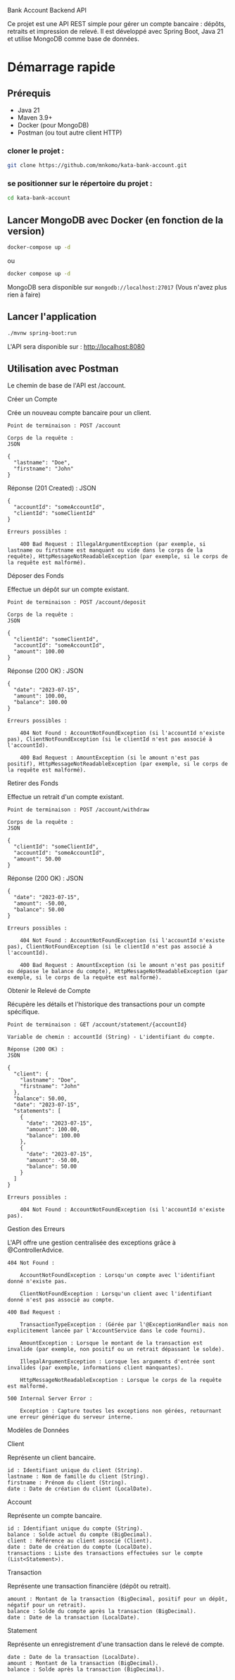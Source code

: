 Bank Account Backend API

Ce projet est une API REST simple pour gérer un compte bancaire : dépôts, retraits et impression de relevé. Il est développé avec Spring Boot, Java 21 et utilise MongoDB comme base de données.
# Démarrage rapide
## Prérequis

- Java 21
- Maven 3.9+
- Docker (pour MongoDB)
- Postman (ou tout autre client HTTP)

### cloner le projet : 
```bash 
git clone https://github.com/mnkomo/kata-bank-account.git
```
### se positionner sur le répertoire du projet : 
```bash 
cd kata-bank-account
```
## Lancer MongoDB avec Docker (en fonction de la version)
```bash 
docker-compose up -d
```
ou
```bash 
docker compose up -d
```

MongoDB sera disponible sur `mongodb://localhost:27017` (Vous n'avez plus rien à faire)

## Lancer l'application
```bash 
./mvnw spring-boot:run
```
L'API sera disponible sur : [http://localhost:8080](http://localhost:8080)


## Utilisation avec Postman
Le chemin de base de l'API est /account.

Créer un Compte

Crée un nouveau compte bancaire pour un client.


    Point de terminaison : POST /account

    Corps de la requête :
    JSON

    {
      "lastname": "Doe",
      "firstname": "John"
    }

Réponse (201 Created) :
JSON


    {
      "accountId": "someAccountId",
      "clientId": "someClientId"
    }

    Erreurs possibles :

        400 Bad Request : IllegalArgumentException (par exemple, si lastname ou firstname est manquant ou vide dans le corps de la requête), HttpMessageNotReadableException (par exemple, si le corps de la requête est malformé).

Déposer des Fonds

Effectue un dépôt sur un compte existant.


    Point de terminaison : POST /account/deposit

    Corps de la requête :
    JSON

    {
      "clientId": "someClientId",
      "accountId": "someAccountId",
      "amount": 100.00
    }

Réponse (200 OK) :
JSON


    {
      "date": "2023-07-15",
      "amount": 100.00,
      "balance": 100.00
    }

    Erreurs possibles :

        404 Not Found : AccountNotFoundException (si l'accountId n'existe pas), ClientNotFoundException (si le clientId n'est pas associé à l'accountId).

        400 Bad Request : AmountException (si le amount n'est pas positif), HttpMessageNotReadableException (par exemple, si le corps de la requête est malformé).

Retirer des Fonds

Effectue un retrait d'un compte existant.


    Point de terminaison : POST /account/withdraw

    Corps de la requête :
    JSON

    {
      "clientId": "someClientId",
      "accountId": "someAccountId",
      "amount": 50.00
    }

Réponse (200 OK) :
JSON


    {
      "date": "2023-07-15",
      "amount": -50.00,
      "balance": 50.00
    }

    Erreurs possibles :

        404 Not Found : AccountNotFoundException (si l'accountId n'existe pas), ClientNotFoundException (si le clientId n'est pas associé à l'accountId).

        400 Bad Request : AmountException (si le amount n'est pas positif ou dépasse le balance du compte), HttpMessageNotReadableException (par exemple, si le corps de la requête est malformé).

Obtenir le Relevé de Compte

Récupère les détails et l'historique des transactions pour un compte spécifique.


    Point de terminaison : GET /account/statement/{accountId}

    Variable de chemin : accountId (String) - L'identifiant du compte.

    Réponse (200 OK) :
    JSON

    {
      "client": {
        "lastname": "Doe",
        "firstname": "John"
      },
      "balance": 50.00,
      "date": "2023-07-15",
      "statements": [
        {
          "date": "2023-07-15",
          "amount": 100.00,
          "balance": 100.00
        },
        {
          "date": "2023-07-15",
          "amount": -50.00,
          "balance": 50.00
        }
      ]
    }

    Erreurs possibles :

        404 Not Found : AccountNotFoundException (si l'accountId n'existe pas).

Gestion des Erreurs

L'API offre une gestion centralisée des exceptions grâce à @ControllerAdvice.

    404 Not Found :

        AccountNotFoundException : Lorsqu'un compte avec l'identifiant donné n'existe pas.

        ClientNotFoundException : Lorsqu'un client avec l'identifiant donné n'est pas associé au compte.

    400 Bad Request :

        TransactionTypeException : (Gérée par l'@ExceptionHandler mais non explicitement lancée par l'AccountService dans le code fourni).

        AmountException : Lorsque le montant de la transaction est invalide (par exemple, non positif ou un retrait dépassant le solde).

        IllegalArgumentException : Lorsque les arguments d'entrée sont invalides (par exemple, informations client manquantes).

        HttpMessageNotReadableException : Lorsque le corps de la requête est malformé.

    500 Internal Server Error :

        Exception : Capture toutes les exceptions non gérées, retournant une erreur générique du serveur interne.

Modèles de Données

Client

Représente un client bancaire.


    id : Identifiant unique du client (String).
    lastname : Nom de famille du client (String).
    firstname : Prénom du client (String).
    date : Date de création du client (LocalDate).

Account

Représente un compte bancaire.


    id : Identifiant unique du compte (String).
    balance : Solde actuel du compte (BigDecimal).
    client : Référence au client associé (Client).
    date : Date de création du compte (LocalDate).
    transactions : Liste des transactions effectuées sur le compte (List<Statement>).

Transaction

Représente une transaction financière (dépôt ou retrait).


    amount : Montant de la transaction (BigDecimal, positif pour un dépôt, négatif pour un retrait).
    balance : Solde du compte après la transaction (BigDecimal).
    date : Date de la transaction (LocalDate).

Statement

Représente un enregistrement d'une transaction dans le relevé de compte.


    date : Date de la transaction (LocalDate).
    amount : Montant de la transaction (BigDecimal).
    balance : Solde après la transaction (BigDecimal).
